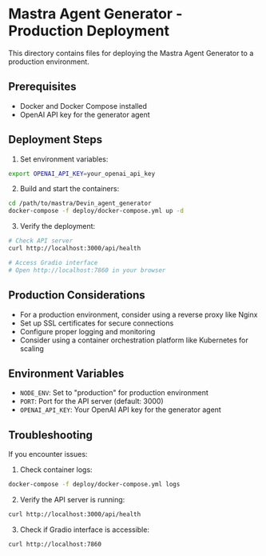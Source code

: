 # Mastra Agent Generator - Production Deployment

This directory contains files for deploying the Mastra Agent Generator to a production environment.

## Prerequisites

- Docker and Docker Compose installed
- OpenAI API key for the generator agent

## Deployment Steps

1. Set environment variables:

```bash
export OPENAI_API_KEY=your_openai_api_key
```

2. Build and start the containers:

```bash
cd /path/to/mastra/Devin_agent_generator
docker-compose -f deploy/docker-compose.yml up -d
```

3. Verify the deployment:

```bash
# Check API server
curl http://localhost:3000/api/health

# Access Gradio interface
# Open http://localhost:7860 in your browser
```

## Production Considerations

- For a production environment, consider using a reverse proxy like Nginx
- Set up SSL certificates for secure connections
- Configure proper logging and monitoring
- Consider using a container orchestration platform like Kubernetes for scaling

## Environment Variables

- `NODE_ENV`: Set to "production" for production environment
- `PORT`: Port for the API server (default: 3000)
- `OPENAI_API_KEY`: Your OpenAI API key for the generator agent

## Troubleshooting

If you encounter issues:

1. Check container logs:
```bash
docker-compose -f deploy/docker-compose.yml logs
```

2. Verify the API server is running:
```bash
curl http://localhost:3000/api/health
```

3. Check if Gradio interface is accessible:
```bash
curl http://localhost:7860
```
